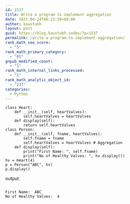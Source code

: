 ```yaml
---
id: 1537
title: Write a program to implement aggregation
date: 2021-04-24T06:23:50+00:00
author: kaustubh
layout: post
guid: https://blog.kaustubh.codes/?p=1537
permalink: /write-a-program-to-implement-aggregation/
rank_math_seo_score:
  - "5"
rank_math_primary_category:
  - "85"
gnpub_modified_count:
  - "1"
rank_math_internal_links_processed:
  - "1"
rank_math_analytic_object_id:
  - "237"
categories:
  - Python
---
```

<pre class="wp-block-code"><code>class Heart:
    def __init__(self, heartValves):
        self.heartValves = heartValves
    def display(self):
        return self.heartValves
class Person:
    def __init__(self, fname, heartValves):
        self.fname = fname
        self.heartValves = heartValves # Aggregation
    def display(self):
        print("First Name: ", self.fname)
        print("No of Healthy Valves: ", hv.display())
hv = Heart(4)
p = Person("ABC", hv)
p.display()</code></pre>

output:

<pre class="wp-block-code"><code>
First Name:  ABC
No of Healthy Valves:  4</code></pre>